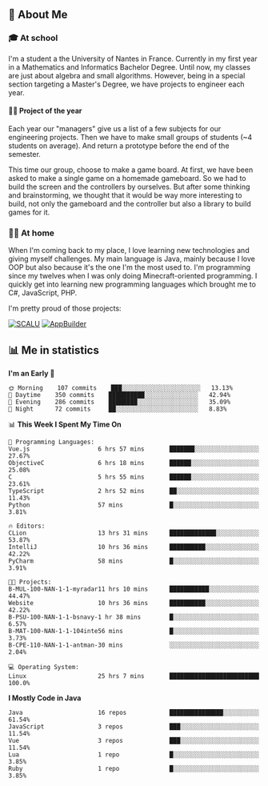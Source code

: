 ## 👀 About Me

### 🎓 At school

I'm a student a the University of Nantes in France. Currently in my first year in a Mathematics and Informatics Bachelor Degree. Until now, my classes are just about algebra and small algorithms. However, being in a special section targeting a Master's Degree, we have projects to engineer each year. 

#### 🔧🔬 Project of the year

Each year our "managers" give us a list of a few subjects for our engineering projects. Then we have to make small groups of students (~4 students on average). And return a prototype before the end of the semester.

This time our group, choose to make a game board. At first, we have been asked to make a single game on a homemade gameboard. So we had to build the screen and the controllers by ourselves. 
But after some thinking and brainstorming, we thought that it would be way more interesting to build, not only the gameboard and the controller but also a library to build games for it.

### 👨‍💻 At home

When I'm coming back to my place, I love learning new technologies and giving myself challenges. My main language is Java, mainly because I love OOP but also because it's the one I'm the most used to. I'm programming since my twelves when I was only doing Minecraft-oriented programming.  I quickly get into learning new programming languages which brought me to C#, JavaScript, PHP. 

I'm pretty proud of those projects:

[![SCALU](https://github-readme-stats.vercel.app/api/pin?username=renardfute&repo=SCALU)](https://github.com/renardfute/scalu)
[![AppBuilder](https://github-readme-stats.vercel.app/api/pin?username=pulsedev2&repo=AppBuilder)](https://github.com/pulsedev2/AppBuilder)

## 📊 Me in statistics
<!--START_SECTION:waka-->
**I'm an Early 🐤** 

```text
🌞 Morning    107 commits    ███░░░░░░░░░░░░░░░░░░░░░░   13.13% 
🌆 Daytime    350 commits    ██████████░░░░░░░░░░░░░░░   42.94% 
🌃 Evening    286 commits    ████████░░░░░░░░░░░░░░░░░   35.09% 
🌙 Night      72 commits     ██░░░░░░░░░░░░░░░░░░░░░░░   8.83%

```


📊 **This Week I Spent My Time On** 

```text
💬 Programming Languages: 
Vue.js                   6 hrs 57 mins       ███████░░░░░░░░░░░░░░░░░░   27.67% 
ObjectiveC               6 hrs 18 mins       ██████░░░░░░░░░░░░░░░░░░░   25.08% 
C                        5 hrs 55 mins       ██████░░░░░░░░░░░░░░░░░░░   23.61% 
TypeScript               2 hrs 52 mins       ██░░░░░░░░░░░░░░░░░░░░░░░   11.43% 
Python                   57 mins             █░░░░░░░░░░░░░░░░░░░░░░░░   3.81%

🔥 Editors: 
CLion                    13 hrs 31 mins      █████████████░░░░░░░░░░░░   53.87% 
IntelliJ                 10 hrs 36 mins      ██████████░░░░░░░░░░░░░░░   42.22% 
PyCharm                  58 mins             █░░░░░░░░░░░░░░░░░░░░░░░░   3.91%

🐱‍💻 Projects: 
B-MUL-100-NAN-1-1-myradar11 hrs 10 mins      ███████████░░░░░░░░░░░░░░   44.47% 
Website                  10 hrs 36 mins      ██████████░░░░░░░░░░░░░░░   42.22% 
B-PSU-100-NAN-1-1-bsnavy-1 hr 38 mins        █░░░░░░░░░░░░░░░░░░░░░░░░   6.57% 
B-MAT-100-NAN-1-1-104inte56 mins             █░░░░░░░░░░░░░░░░░░░░░░░░   3.73% 
B-CPE-110-NAN-1-1-antman-30 mins             ░░░░░░░░░░░░░░░░░░░░░░░░░   2.04%

💻 Operating System: 
Linux                    25 hrs 7 mins       █████████████████████████   100.0%

```

**I Mostly Code in Java** 

```text
Java                     16 repos            ███████████████░░░░░░░░░░   61.54% 
JavaScript               3 repos             ███░░░░░░░░░░░░░░░░░░░░░░   11.54% 
Vue                      3 repos             ███░░░░░░░░░░░░░░░░░░░░░░   11.54% 
Lua                      1 repo              █░░░░░░░░░░░░░░░░░░░░░░░░   3.85% 
Ruby                     1 repo              █░░░░░░░░░░░░░░░░░░░░░░░░   3.85%

```



<!--END_SECTION:waka-->
